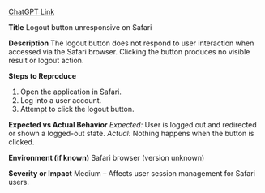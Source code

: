 [ChatGPT Link](https://chatgpt.com/share/683ebf12-3894-8002-a1e5-1d12a2bb9967)

**Title**
Logout button unresponsive on Safari

**Description**
The logout button does not respond to user interaction when accessed via the Safari browser. Clicking the button produces no visible result or logout action.

**Steps to Reproduce**

1. Open the application in Safari.
2. Log into a user account.
3. Attempt to click the logout button.

**Expected vs Actual Behavior**
*Expected:* User is logged out and redirected or shown a logged-out state.
*Actual:* Nothing happens when the button is clicked.

**Environment (if known)**
Safari browser (version unknown)

**Severity or Impact**
Medium – Affects user session management for Safari users.

